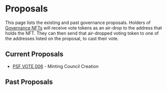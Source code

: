 # Proposals

This page lists the existing and past governance proposals. Holders of [Governance NFTs](/governance#vip-channel) will receive vote tokens as an air-drop to the address that holds the NFT. They can then send that air-dropped voting token to one of the addresses listed on the proposal, to cast their vote.

## Current Proposals
- [PSF VOTE 006](/proposals/minting-council-creation) - Minting Council Creation

## Past Proposals

